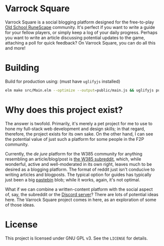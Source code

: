 # Varrock Square

Varrock Square is a social blogging platform designed for the free-to-play [Old School RuneScape](https://oldschool.runescape.com) community. It's perfect if you want to write a guide for your fellow players, or simply keep a log of your daily progress. Perhaps you want to write an article discussing potential updates to the game, attaching a poll for quick feedback? On Varrock Square, you can do all this and more!

# Building

Build for production using: (must have `uglifyjs` installed)

```bash
elm make src/Main.elm --optimize --output=public/main.js && uglifyjs public/main.js --compress 'pure_funcs="F2,F3,F4,F5,F6,F7,F8,F9,A2,A3,A4,A5,A6,A7,A8,A9",pure_getters,keep_fargs=false,unsafe_comps,unsafe' | uglifyjs --mangle --output=public/main.js
```

# Why does this project exist?

The answer is twofold. Primarily, it's merely a pet project for me to use to hone my full-stack web development and design skills; in that regard, therefore, the project exists for its own sake. On the other hand, I can see the potential value of just such a platform for some people in the F2P community.

Currently, the *de jure* platform for the W385 community for anything resembling an article/blog/post is [the W385 subreddit](https://www.reddit.com/r/W385), which, while wonderful, active and well-moderated in its own right, leaves much to be desired as a blogging platform. The format of reddit just isn't conducive to writing articles and blogposts. The typical option for guides has typically just been a big [pastebin](https://pastebin.com) blob; while it works, again, it's not optimal.

What if we can combine a written-content platform with the social aspect of, say, the subreddit or the [Discord server](https://discord.gg/RA8bujG)? There are lots of potential ideas here. The Varrock Square project comes in here, as an exploration of some of those ideas.

# License

This project is licensed under GNU GPL v3. See the `LICENSE` for details.
